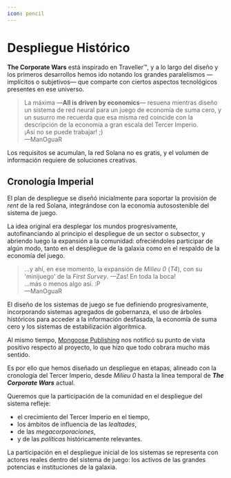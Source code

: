 ```yaml
---
icon: pencil
---
```


# Despliegue Histórico

**The Corporate Wars** está inspirado en Traveller™, y a lo largo del diseño y los primeros desarrollos hemos ido notando los grandes paralelismos —implícitos o subjetivos— que comparte con ciertos aspectos tecnológicos presentes en ese universo.

> La máxima —**All is driven by economics**— resuena mientras diseño un sistema de red neural para un juego de economía de suma cero, y un susurro me recuerda que esa misma red coincide con la descripción de la economía a gran escala del Tercer Imperio.\
> ¡Así no se puede trabajar! ;)\
> —ManOguaR

Los requisitos se acumulan, la red Solana no es gratis, y el volumen de información requiere de soluciones creativas.

## Cronología Imperial

El plan de despliegue se diseñó inicialmente para soportar la provisión de _rent_ de la red Solana, integrándose con la economía autosostenible del sistema de juego.

La idea original era desplegar los mundos progresivamente, autofinanciando al principio el despliegue de un sector o subsector, y abriendo luego la expansión a la comunidad: ofreciéndoles participar de algún modo, tanto en el despliegue de la galaxia como en el respaldo de la economía del juego.

> ...y ahí, en ese momento, la expansión de _Milieu 0_ (_T4_), con su 'minijuego' de la _First Survey_. —Zas! En toda la boca!\
> ...más o menos algo así. :P\
> —ManOguaR

El diseño de los sistemas de juego se fue definiendo progresivamente, incorporando sistemas agregados de gobernanza, el uso de árboles históricos para acceder a la información desfasada, la economía de suma cero y los sistemas de estabilización algorítmica.

Al mismo tiempo, [Mongoose Publishing](http://www.mongoosepublishing.com/) nos notificó su punto de vista positivo respecto al proyecto, lo que hizo que todo cobrara mucho más sentido.

Es por ello que hemos diseñado un despliegue en etapas, alineado con la cronología del Tercer Imperio, desde _Milieu 0_ hasta la línea temporal de _**The Corporate Wars**_ actual.

Queremos que la participación de la comunidad en el despliegue del sistema refleje:

* el crecimiento del Tercer Imperio en el tiempo,
* los ámbitos de influencia de las _lealtades_,
* de las _megacorporaciones_,
* y de las _políticas_ históricamente relevantes.

La participación en el despliegue inicial de los sistemas se representa con actores reales dentro del sistema de juego: los activos de las grandes potencias e instituciones de la galaxia.
